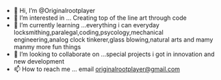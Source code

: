 - 👋 Hi, I’m @Originalrootplayer 
- 👀 I’m interested in ... Creating top of the line art through code
- 🌱 I’m currently learning ...everything i can everyday locksmithing,paralegal,coding,psycology,mechanical engineering,analog clock tinkerer,glass blowing,natural arts and mamy manmy more fun things
- 💞️ I’m looking to collaborate on ...special projects i got in innovation and new development
- 📫 How to reach me ... email originalrootplayer@gmail.com

<!---
Originalrootplayer/Originalrootplayer is a ✨ special ✨ repository because its `README.md` (this file) appears on your GitHub profile.
You can click the Preview link to take a look at your changes.
--->
